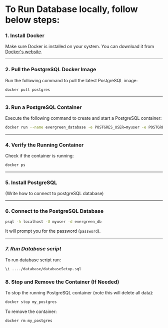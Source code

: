 # To Run Database locally, follow below steps:

### **1. Install Docker**
Make sure Docker is installed on your system. You can download it from [Docker's website](https://www.docker.com/get-started).

---

### **2. Pull the PostgreSQL Docker Image**
Run the following command to pull the latest PostgreSQL image:

```sh
docker pull postgres
```

---

### **3. Run a PostgreSQL Container**
Execute the following command to create and start a PostgreSQL container:

```sh
docker run --name evergreen_database -e POSTGRES_USER=myuser -e POSTGRES_PASSWORD=password -e POSTGRES_DB=evergreen_db -p 5432:5432 -d postgres
```

---

### **4. Verify the Running Container**
Check if the container is running:

```sh
docker ps
```

---

### **5. Install PostgreSQL**
(Write how to connect to postgreSQL database) 

---

### **6. Connect to the PostgreSQL Database**

```sh
psql -h localhost -U myuser -d evergreen_db
```

It will prompt you for the password (`password`).

---

### ***7. Run Database script***
To run database script run:
```sh
\i ..../database/databaseSetup.sql
```

### **8. Stop and Remove the Container (If Needed)**
To stop the running PostgreSQL container (note this will delete all data):

```sh
docker stop my_postgres
```

To remove the container:

```sh
docker rm my_postgres
```